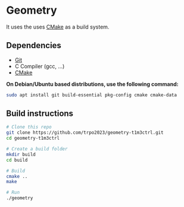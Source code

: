 # Geometry

It uses the uses [CMake][] as a build system.</br>

## Dependencies

- [Git][]
- C Compiler (gcc, ...)
- [CMake][]

**On Debian/Ubuntu based distributions, use the following command:**

```sh
sudo apt install git build-essential pkg-config cmake cmake-data
```

## Build instructions
```sh
# Clone this repo
git clone https://github.com/trpo2023/geometry-t1m3ctrl.git
cd geometry-t1m3ctrl

# Create a build folder
mkdir build
cd build

# Build
cmake ..
make

# Run
./geometry
```

[CMake]: https://cmake.org
[Git]: https://git-scm.com